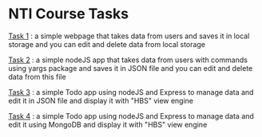 # NTI Course Tasks

[Task 1](https://github.com/MinaSamirSaad/Mina-Samir_NTI-Course/tree/main/task%201) : a simple webpage that takes data from users and saves it in local storage and you can edit and delete data from local storage

[Task 2](https://github.com/MinaSamirSaad/Mina-Samir_NTI-Course/tree/main/task%202) : a simple nodeJS app that takes data from users with commands using yargs package and saves it in JSON file and you can edit and delete data from this file

[Task 3](https://github.com/MinaSamirSaad/Mina-Samir_NTI-Course/tree/main/task%203) : a simple Todo app using nodeJS and Express to manage data and edit it in JSON file and display it with "HBS" view engine

[Task 4](https://github.com/MinaSamirSaad/Mina-Samir_NTI-Course/tree/main/task%204) : a simple Todo app using nodeJS and Express to manage data and edit it using MongoDB and display it with "HBS" view engine
